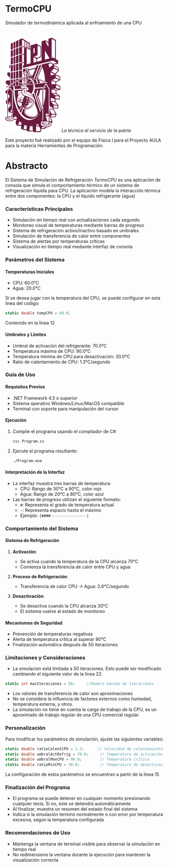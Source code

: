 # TermoCPU
Simulador de termodinámica aplicada al enfriamiento de una CPU
# 
![Logo del Instituto Politécnico Nacional](https://raw.githubusercontent.com/Dav-Ort/TermoCPU/master/recursos/LogoIPN.png)
_La técnica al servicio de la patria_

Este proyecto fué realizado por el equipo de Física I para el Proyecto AULA para la materia Herramientas de Programación.

# Abstracto
El Sistema de Simulación de Refrigeración _TermoCPU_ es una aplicación de consola que simula el comportamiento térmico de un sistema de refrigeración líquida para CPU. La aplicación modela la interacción térmica entre dos componentes: la CPU y el líquido refrigerante (agua)

### Características Principales
- Simulación en tiempo real con actualizaciones cada segundo
- Monitoreo visual de temperaturas mediante barras de progreso
- Sistema de refrigeración activo/inactivo basado en umbrales
- Simulación de transferencia de calor entre componentes
- Sistema de alertas por temperaturas críticas
- Visualización en tiempo real mediante interfaz de consola

### Parámetros del Sistema

#### Temperaturas Iniciales
- CPU: 60.0°C
- Agua: 20.0°C

Si se desea jugar con la temperatura del CPU, se puede configurar en esta línea del código:

```csharp
static double tempCPU = 60.0;
```
Contenido en la línea 12

#### Umbrales y Límites
- Umbral de activación del refrigerante: 70.0°C
- Temperatura máxima de CPU: 90.0°C
- Temperatura mínima de CPU para desactivación: 30.0°C
- Ratio de calentamiento de CPU: 1.3°C/segundo

### Guía de Uso

#### Requisitos Previos
- .NET Framework 4.5 o superior
- Sistema operativo Windows/Linux/MacOS compatible
- Terminal con soporte para manipulación del cursor

#### Ejecución
1. Compile el programa usando el compilador de C#:
   ```bash
   csc Program.cs
   ```
2. Ejecute el programa resultante:
   ```bash
   ./Program.exe
   ```

#### Interpretación de la Interfaz
- La interfaz muestra tres barras de temperatura:
  - CPU: Rango de 30°C a 90°C, color rojo
  - Agua: Rango de 20°C a 80°C, color azul
- Las barras de progreso utilizan el siguiente formato:
  - `#`: Representa el grado de temperatura actual
  - `-`: Representa espacio hasta el máximo
  - Ejemplo: `[####----------------]`

### Comportamiento del Sistema

#### Sistema de Refrigeración
1. **Activación**: 
   - Se activa cuando la temperatura de la CPU alcanza 70°C
   - Comienza la transferencia de calor entre CPU y agua

2. **Proceso de Refrigeración**:
   - Transferencia de calor CPU → Agua: 2.6°C/segundo

3. **Desactivación**:
   - Se desactiva cuando la CPU alcanza 30°C
   - El sistema vuelve al estado de monitoreo

#### Mecanismos de Seguridad
- Prevención de temperaturas negativas
- Alerta de temperatura crítica al superar 90°C
- Finalización automática después de 50 iteraciones

### Limitaciones y Consideraciones
- La simulación está limitada a 50 iteraciones. Esto puede ser modificado cambiando el siguiente valor de la línea 22:
```csharp
static int maxIteraciones = 50;     //Número máximo de iteraciones
```
- Los valores de transferencia de calor son aproximaciones
- No se considera la influencia de factores externos como humedad, temperatura externa, y otros.
- La simulación no tiene en cuenta la carga de trabajo de la CPU, es un aproximado de trabajo regular de una CPU comercial regular.

### Personalización
Para modificar los parámetros de simulación, ajuste las siguientes variables:
```csharp
static double ratioCalentCPU = 1.3;      // Velocidad de calentamiento
static double umbralActRefrig = 70.0;     // Temperatura de activación
static double umbralMaxCPU = 90.0;        // Temperatura crítica
static double ratioMinCPU = 30.0;         // Temperatura de desactivación
```
La configuración de estos parámetros se encuentran a partir de la línea 15

### Finalización del Programa
- El programa se puede detener en cualquier momento presionando cualquier tecla. Si no, este se detendrá automáticamente
- Al finalizar, muestra un resumen del estado final del sistema
- Indica si la simulación terminó normalmente o con error por temperatura excesiva, según la temperatura configurada

### Recomendaciones de Uso
- Mantenga la ventana de terminal visible para observar la simulación en tiempo real
- No redimensione la ventana durante la ejecución para mantener la visualización correcta
